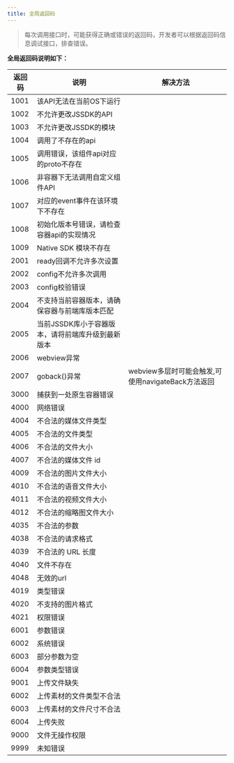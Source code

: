 ```yaml
---
title: 全局返回码
---
```


> 每次调用接口时，可能获得正确或错误的返回码，开发者可以根据返回码信息调试接口，排查错误。



**全局返回码说明如下：**

| 返回码    | 说明     | 解决方法
| ------- | -------- | --------
| 1001 | 该API无法在当前OS下运行 | |
| 1002 | 不允许更改JSSDK的API | |
|1003|不允许更改JSSDK的模块||
|1004|调用了不存在的api||
|1005|调用错误，该组件api对应的proto不存在||
|1006|非容器下无法调用自定义组件API||
|1007|对应的event事件在该环境下不存在||
|1008|初始化版本号错误，请检查容器api的实现情况||
|1009|Native SDK 模块不存在||
|2001|ready回调不允许多次设置||
|2002|config不允许多次调用||
|2003|config校验错误||
|2004|不支持当前容器版本，请确保容器与前端库版本匹配||
|2005|当前JSSDK库小于容器版本，请将前端库升级到最新版本||
|2006|webview异常||
|2007|goback()异常|webview多层时可能会触发,可使用navigateBack方法返回|
|3000|捕获到一处原生容器错误||
|4000|网络错误|
|4004|不合法的媒体文件类型||
|4005|不合法的文件类型||
|4006|不合法的文件大小||
|4007|不合法的媒体文件 id||
|4009|不合法的图片文件大小||
|4010|不合法的语音文件大小||
|4011|不合法的视频文件大小||
|4012|不合法的缩略图文件大小||
|4035|不合法的参数||
|4038|不合法的请求格式||
|4039|不合法的 URL 长度||
|4040|文件不存在||
|4048|无效的url||
|4019|类型错误||
|4020|不支持的图片格式||
|4021|权限错误||
|6001|参数错误||
|6002|系统错误||
|6003|部分参数为空||
|6004|参数类型错误||
|9001|上传文件缺失||
|6002|上传素材的文件类型不合法||
|6003|上传素材的文件尺寸不合法||
|6004|上传失败||
|9000|文件无操作权限||
|9999|未知错误||